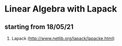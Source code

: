 # Linear Algebra with Lapack
## starting from 18/05/21

1. Lapack (http://www.netlib.org/lapack/lapacke.html)
